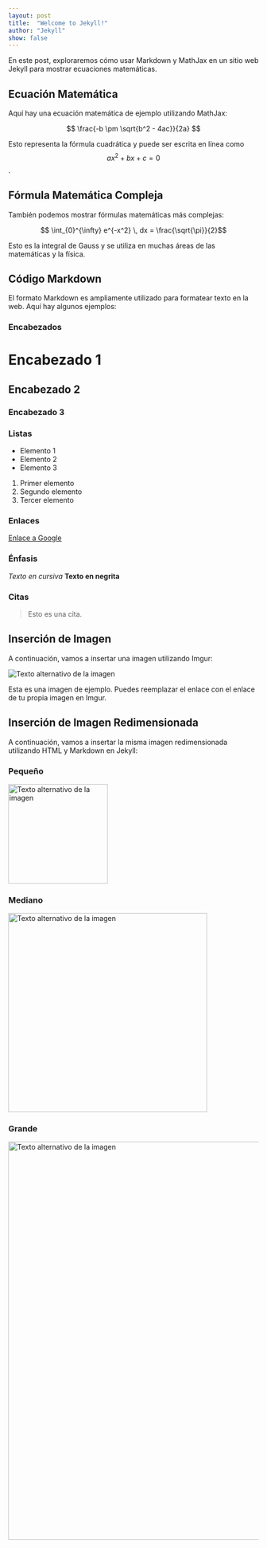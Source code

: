 ```yaml
---
layout: post
title:  "Welcome to Jekyll!"
author: "Jekyll"
show: false
---
```



En este post, exploraremos cómo usar Markdown y MathJax en un sitio web Jekyll para mostrar ecuaciones matemáticas.

## Ecuación Matemática

Aquí hay una ecuación matemática de ejemplo utilizando MathJax:

$$ \frac{-b \pm \sqrt{b^2 - 4ac}}{2a} $$

Esto representa la fórmula cuadrática y puede ser escrita en línea como $$ax^2 + bx + c = 0$$.

## Fórmula Matemática Compleja

También podemos mostrar fórmulas matemáticas más complejas:

$$ \int_{0}^{\infty} e^{-x^2} \, dx = \frac{\sqrt{\pi}}{2}$$

Esto es la integral de Gauss y se utiliza en muchas áreas de las matemáticas y la física.

## Código Markdown

El formato Markdown es ampliamente utilizado para formatear texto en la web. Aquí hay algunos ejemplos:

### Encabezados

# Encabezado 1
## Encabezado 2
### Encabezado 3

### Listas

- Elemento 1
- Elemento 2
- Elemento 3

1. Primer elemento
2. Segundo elemento
3. Tercer elemento

### Enlaces

[Enlace a Google](https://www.google.com/)

### Énfasis

*Texto en cursiva*
**Texto en negrita**

### Citas

> Esto es una cita.

## Inserción de Imagen

A continuación, vamos a insertar una imagen utilizando Imgur:

![Texto alternativo de la imagen](https://i.imgur.com/ZpdQOld.png) 

Esta es una imagen de ejemplo. Puedes reemplazar el enlace con el enlace de tu propia imagen en Imgur.

## Inserción de Imagen Redimensionada

A continuación, vamos a insertar la misma imagen redimensionada utilizando HTML y Markdown en Jekyll:

### Pequeño

<img src="https://i.imgur.com/ZpdQOld.png" alt="Texto alternativo de la imagen" width="200" />

### Mediano

<img src="https://i.imgur.com/ZpdQOld.png" alt="Texto alternativo de la imagen" width="400" />

### Grande

<img src="https://i.imgur.com/ZpdQOld.png" alt="Texto alternativo de la imagen"  width="800" />